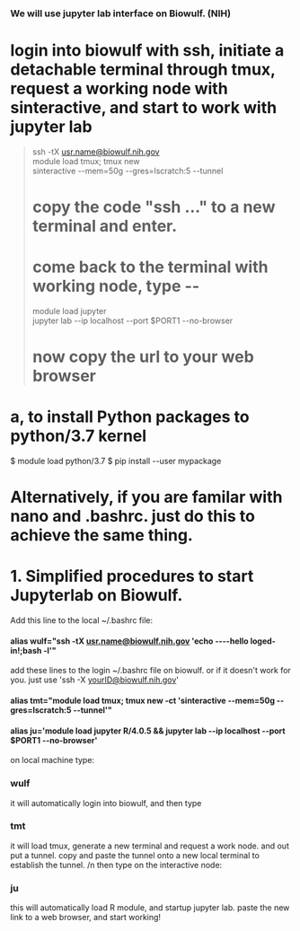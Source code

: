 
### We will use jupyter lab interface on Biowulf. (NIH)
# login into biowulf with ssh, initiate a detachable terminal through tmux, request a working node with sinteractive, and start to work with jupyter lab
> ssh -tX usr.name@biowulf.nih.gov <br>
> module load tmux; tmux new <br>
> sinteractive --mem=50g --gres=lscratch:5 --tunnel 
> # copy the code "ssh ..." to a new terminal and enter. <br>
> # come back to the terminal with working node, type --
> module load jupyter <br>
> jupyter lab --ip localhost --port $PORT1 --no-browser 
> # now copy the url to your web browser <br>

# a, to install Python packages to python/3.7 kernel
$ module load python/3.7
$ pip install --user mypackage



# Alternatively, if you are familar with nano and .bashrc. just do this to achieve the same thing. 
# 1. Simplified procedures to start Jupyterlab on Biowulf. 
Add this line to the local ~/.bashrc file:

#### alias wulf="ssh -tX usr.name@biowulf.nih.gov 'echo ----hello loged-in!;bash -l'"
add these lines to the login ~/.bashrc file on biowulf. or if it doesn't work for you. just use 
'ssh -X yourID@biowulf.nih.gov'

#### alias tmt="module load tmux; tmux new -ct 'sinteractive --mem=50g --gres=lscratch:5 --tunnel'"

#### alias ju='module load jupyter R/4.0.5 && jupyter lab --ip localhost --port $PORT1 --no-browser'

on local machine type:
### wulf
it will automatically login into biowulf, and then type 
### tmt
 it will load tmux, generate a new terminal and request a work node. and out put a tunnel. 
 copy and paste the tunnel onto a new local terminal to establish the tunnel. /n
 then type on the interactive node: 
### ju
 this will automatically load R module, and startup jupyter lab. 
 paste the new link to a web browser, and start working!

